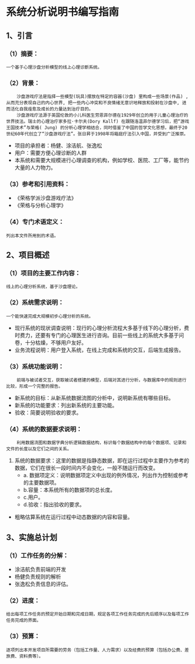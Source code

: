# 系统分析说明书编写指南

## 1、引言

### （1）摘要：
    一个基于心理沙盘分析模型的线上心理诊断系统。

### （2）背景：
        沙盘游戏疗法是指择一些模型(玩具)摆放在特定的容器(沙盘) 里构成一些场景(作品) , 从而充分表现自己的内心世界, 把一些内心冲突和不良情绪无意识地释放和投射在沙盘中, 进而活化自我痊愈及成长的力量达到治疗目的。
        沙盘游戏疗法源于英国伦敦的小儿科医生劳恩菲尔德在1929年创立的用于儿童心理治疗的世界技法。瑞士的心理治疗家多拉·卡尔夫(Dory Kallf) 在跟随洛温菲尔德学习后，把“游戏王国技术”与荣格( Jung) 的分析心理学相结合，同时借鉴了中国的哲学文化思想，最终于20世纪60年代创立了“沙盘游戏疗法”。张日昇于1998年将箱庭疗法引入中国，并受到广泛推崇。
- 项目的承担者：杨健、涂洁航、张逸松
- 用户：需要方便心理诊断的人群
- 本系统和需要大规模进行心理调查的机构，例如学校、医院、工厂等，能节约大量的人力物力。

### （3）参考和引用资料：
- 《荣格学派沙盘游戏疗法》
- 《荣格与分析心理学》

### （4）专门术语定义：
    列出本文件所用到的术语。


## 2、项目概述

### （1）项目的主要工作内容： 
    线上的心理分析系统，基于沙盘理论。
### （2）系统需求说明：
    一个能快速完成大规模初步心理分析的系统。
- 现行系统的现状调查说明：现行的心理分析流程大多基于线下的心理分析，费时费力，还要有专门的心理医生进行咨询。目前一些线上的系统大多基于问卷，十分枯燥，不够用户友好。
- 业务流程说明：用户登入系统，在线上完成和系统的交互，后端生成报告。

### （3）系统功能说明：
        前端与被试者交互，获取被试者搭建的模型，后端对其进行分析，与数据库中的规则进行比较，形成一个完整的报告。
- 新系统的目标：从新系统数据流图的分析中，说明新系统有哪些目标。
- 新系统的功能要求：列出新系统的主要功能。
- 验收：简要说明验收的要求。

### （4）系统的数据要求说明：
        利用数据流图和数据字典分析逻辑数据结构，标识每个数据结构中的每个数据项、记录和文件的长度以及它们之间的关系。
1. 系统的数据要求：这里的数据是指静态数据，即在运行过程中主要作为参考的数据，它们在很长一段时间内不会变化，一般不随运行而改变。
    - a. 数据项定义：说明数据项定义中出现的例外情况，列出作为控制或参考的主要数据项。
    - b.容量：本系统所有的数据项的总长度。
    - c.用户。
    - d.验收：指出验收的要求。
- 粗略估算系统在运行过程中动态数据的内容和容量。
## 3、实施总计划

### （1）工作任务的分解：
- 涂洁航负责前端的开发
- 杨健负责规则的解析
- 张逸松负责信息的评估。

### （2）进度：
    给出每项工作任务的预定开始日期和完成日期，规定各项工作任务完成的先后顺序以及每项工作任务完成的界面。

### （3）预算：
    逐项列出本开发项目所需要的劳务（包括工作量、人力需求）以及经费的预算（包括办公费、差旅费、资料费等）。
